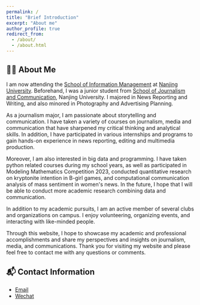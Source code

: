 ```yaml
---
permalink: /
title: "Brief Introduction"
excerpt: "About me"
author_profile: true
redirect_from: 
  - /about/
  - /about.html
---
```


## 🙋‍♀️ About Me

I am now attending the [School of Information Management](https://im.nju.edu.cn/main.htm) at [Nanjing University](https://www.nju.edu.cn). Beforehand, I was a junior student from [School of Journalism and Communication](https://jc.nju.edu.cn), Nanjing University. I majored in News Reporting and Writing, and also minored in Photography and Advertising Planning.

As a journalism major, I am passionate about storytelling and communication. I have taken a variety of courses on journalism, media and communication that have sharpened my critical thinking and analytical skills. In addition, I have participated in various internships and programs to gain hands-on experience in news reporting, editing and multimedia production.

Moreover, I am also interested in big data and programming. I have taken python related courses during my school years, as well as participated in Modeling Mathematics Competition 2023, conducted quantitative research on kryptonite intention in B-girl games, and computational communication analysis of mass sentiment in women's news. In the future, I hope that I will be able to conduct more academic research combining data and communication.

In addition to my academic pursuits, I am an active member of several clubs and organizations on campus. I enjoy volunteering, organizing events, and interacting with like-minded people.

Through this website, I hope to showcase my academic and professional accomplishments and share my perspectives and insights on journalism, media, and communications. Thank you for visiting my website and please feel free to contact me with any questions or comments.

## 📬 Contact Information

- [Email](mailto:1441568842@qq.com) 
- [Wechat](../images/wechat.png)



